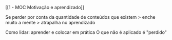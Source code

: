 [[1 - MOC Motivação e aprendizado]]

Se perder por conta da quantidade de conteúdos que existem > enche muito a mente > atrapalha no aprendizado

Como lidar: aprender e colocar em prática
O que não é aplicado é "perdido"